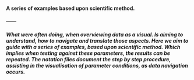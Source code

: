 

####  A series of examples based upon scientific method.
——
##### What were often doing, when overviewing data as a visual. Is aiming to understand, how to navigate and translate those aspects. Here we aim to guide with a series of examples, based upon scientific method. Which implies when testing against these parameters, the results can be repeated. The notation files document the step by step procedure, assisting in the visualisation of parameter conditions, as data navigation occurs.
